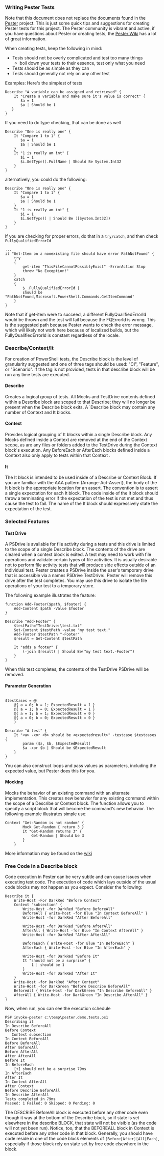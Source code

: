 ### Writing Pester Tests
Note that this document does not replace the documents found in the [Pester](https://github.com/pester/pester "Pester") project. This is just
some quick tips and suggestions for creating Pester tests for this project. The Pester community is vibrant and active, if you have questions
about Pester or creating tests, the [Pester Wiki](https://github.com/pester/pester/wiki) has a lot of great information.

When creating tests, keep the following in mind:
* Tests should not be overly complicated and test too many things
	* boil down your tests to their essence, test only what you need
* Tests should be as simple as they can
* Tests should generally not rely on any other test
	
Examples:
Here's the simplest of tests

```
Describe "A variable can be assigned and retrieved" {
    It "Create a variable and make sure it's value is correct" {
       $a = 1
       $a | Should be 1
   }
} 
```

If you need to do type checking, that can be done as well

```
Describe "One is really one" {
    It "Compare 1 to 1" {
       $a = 1
       $a | Should be 1
    }
    It "1 is really an int" {
       $i = 1
       $i.GetType().FullName | Should Be System.Int32
    }
} 
```
alternatively, you could do the following:
```
Describe "One is really one" {
    It "Compare 1 to 1" {
       $a = 1
       $a | Should be 1
    }
    It "1 is really an int" {
       $i = 1
       $i.GetType() | Should Be ([System.Int32])
    }
} 
```

If you are checking for proper errors, do that in a `try/catch`, and then check `FullyQualifiedErrorId`
```
...
it "Get-Item on a nonexisting file should have error PathNotFound" {
    try
    {
        get-item "ThisFileCannotPossiblyExist" -ErrorAction Stop
        throw "No Exception!"
    }
    catch
    {
        $_.FullyQualifiedErrorId | 
        should be "PathNotFound,Microsoft.PowerShell.Commands.GetItemCommand"
    }
}
```

Note that if get-item were to succeed, a different FullyQualifiedErrorId would be thrown and the test will fail because the FQErrorId is wrong. This is the suggested path because Pester wants to check the error message, which will likely not work here because of localized builds, but the FullyQualifiedErrorId is constant regardless of the locale.

### Describe/Context/It
For creation of PowerShell tests, the Describe block is the level of granularity suggested and one of three tags should be used: "CI", "Feature", or "Scenario". If the tag is not provided, tests in that describe block will be run any time tests are executed.

#### Describe
Creates a logical group of tests. All Mocks and TestDrive contents defined within a Describe block are scoped to that Describe; they will no longer be present when the Describe block exits. A `Describe block may contain any number of Context and It blocks.

#### Context
Provides logical grouping of It blocks within a single Describe block. Any Mocks defined inside a Context are removed at the end of the Context scope, as are any files or folders added to the TestDrive during the Context block's execution. Any BeforeEach or AfterEach blocks defined inside a Context also only apply to tests within that Context .

#### It
The  It  block is intended to be used inside of a  Describe  or  Context  Block. If you are familiar with the AAA pattern (Arrange-Act-Assert), the body of the  It  block is the appropriate location for an assert. The convention is to assert a single expectation for each  It  block. The code inside of the  It  block should throw a terminating error if the expectation of the test is not met and thus cause the test to fail. The name of the  It  block should expressively state the expectation of the test.

### Selected Features

#### Test Drive
A PSDrive is available for file activity during a tests and this drive is limited to the scope of a single Describe block. The contents of the drive are cleared when a context block is exited.
A test may need to work with file operations and validate certain types of file activities. It is usually desirable not to perform file activity tests that will produce side effects outside of an individual test. Pester creates a PSDrive inside the user's temporary drive that is accessible via a names PSDrive TestDrive:. Pester will remove this drive after the test completes. You may use this drive to isolate the file operations of your test to a temporary store.

The following example illustrates the feature:

```
function Add-Footer($path, $footer) {
    Add-Content $path -Value $footer
}

Describe "Add-Footer" {
    $testPath="TestDrive:\test.txt"
    Set-Content $testPath -value "my test text."
    Add-Footer $testPath "-Footer"
    $result = Get-Content $testPath

    It "adds a footer" {
        (-join $result) | Should Be("my test text.-Footer")
    }
}
```

When this test completes, the contents of the TestDrive PSDrive will be removed.

#### Parameter Generation
```

$testCases = @(
    @{ a = 0; b = 1; ExpectedResult = 1 }
    @{ a = 1; b = 0; ExpectedResult = 1 }
    @{ a = 1; b = 1; ExpectedResult = 0 }
    @{ a = 0; b = 0; ExpectedResult = 0 }
    )

Describe "A test" {
	It "<a> -xor <b> should be <expectedresult>" -testcase $testcases {
        param ($a, $b, $ExpectedResult)
		$a -xor $b | Should be $ExpectedResult
	}
}
```

You can also construct loops and pass values as parameters, including the expected value, but Pester does this for you.

#### Mocking
Mocks the behavior of an existing command with an alternate implementation. This creates new behavior for any existing command within the scope of a Describe or Context block. The function allows you to specify a script block that will become the command's new behavior.
The following example illustrates simple use:
```
Context "Get-Random is not random" {
        Mock Get-Random { return 3 }
        It "Get-Random returns 3" {
            Get-Random | Should be 3
        }
    }
```
More information may be found on the [wiki](https://github.com/pester/Pester/wiki/Mock)
### Free Code in a Describe block
Code execution in Pester can be very subtle and can cause issues when executing test code. The execution of code which lays outside of the usual code blocks may not happen as you expect. Consider the following:
```
Describe it {
    Write-Host -For DarkRed "Before Context"
    Context "subsection" {
        Write-Host -for DarkRed "Before BeforeAll"
        BeforeAll { write-host -for Blue "In Context BeforeAll" }
        Write-Host -for DarkRed "After BeforeAll"

        Write-Host -for DarkRed "Before AfterAll"
        AfterAll { Write-Host -for Blue "In Context AfterAll" }
        Write-Host -for DarkRed "After AfterAll"

        BeforeEach { Write-Host -for Blue "In BeforeEach" }
        AfterEach { Write-Host -for Blue "In AfterEach" }

        Write-Host -for DarkRed "Before It"
        It "should not be a surprise" {
            1 | should be 1
        }
        Write-Host -for DarkRed "After It"
    }
    Write-Host -for DarkRed "After Context"
    Write-Host -for DarkGreen "Before Describe BeforeAll" 
    BeforeAll { Write-Host -for DarkGreen "In Describe BeforeAll" }
    AfterAll { Write-Host -for DarkGreen "In Describe AfterAll" }
} 
```

Now, when run, you can see the execution schedule

```
PS# invoke-pester c:\temp\pester.demo.tests.ps1
Describing it
In Describe BeforeAll
Before Context
   Context subsection
In Context BeforeAll
Before BeforeAll
After BeforeAll
Before AfterAll
After AfterAll
Before It
In BeforeEach
    [+] should not be a surprise 79ms
In AfterEach
After It
In Context AfterAll
After Context
Before Describe BeforeAll
In Describe AfterAll
Tests completed in 79ms
Passed: 1 Failed: 0 Skipped: 0 Pending: 0 
```

The DESCRIBE BeforeAll block is executed before any other code even though it was at the bottom of the Describe block, so if state is set elsewhere in the describe BLOCK, that state will not be visible (as the code will not yet been run). Notice, too, that the BEFOREALL block in Context is executed before any other code in that block.
Generally, you should have code reside in one of the code block elements of `[Before|After][All|Each]`, especially if those block rely on state set by free code elsewhere in the block.


